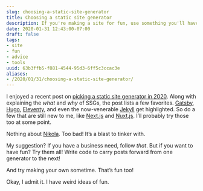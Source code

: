 ```yaml
---
slug: choosing-a-static-site-generator
title: Choosing a static site generator
description: If you're making a site for fun, use something you'll have fun with
date: 2020-01-31 12:43:00-07:00
draft: false
tags:
- site
- fun
- advice
- tools
uuid: 63b3ffb5-f881-4544-95d3-6ff5c3ccac3e
aliases:
- /2020/01/31/choosing-a-static-site-generator/
---
```

I enjoyed a recent post on [picking a static site generator in
2020](https://snipcart.com/blog/choose-best-static-site-generator).
Along with explaining the *what* and *why* of SSGs, the post lists a few
favorites. [Gatsby](/tags/gatsbyjs), [Hugo](/tags/hugo),
[Eleventy](/tags/eleventy), and even the now-venerable
[Jekyll](/tags/jekyll) get highlighted. So do a few that are still new
to me, like [Next.js](https://nextjs.org/) and
[Nuxt.js](https://nuxtjs.org/). I’ll probably try those too at some
point.

Nothing about [Nikola](/tags/nikola). Too bad\! It’s a blast to tinker
with.

My suggestion? If you have a business need, follow *that*. But if you
want to have fun? Try them all\! Write code to carry posts forward from
one generator to the next\!

And try making your own sometime. That’s fun too\!

Okay, I admit it. I have weird ideas of fun.